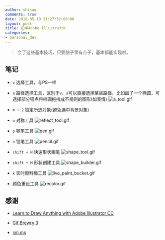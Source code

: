 ```yaml
---
author: shisaq
comments: true
date: 2018-05-10 21:27:32+00:00
layout: post
title: 初学Adobe Illustrator
categories:
- personal_dev
---
```


> 会了这些基本技巧，只要脑子里有点子，基本都能实现啦。

## 笔记

* `v` 选择工具，与PS一样

* `a` 路径选择工具，区别于`v`，`a`可以直接选择某些路径，比如画了一个椭圆，可选择部分锚点将椭圆拖拽成不规则的图形(如表情)
![a_tool.gif](https://i.loli.net/2018/05/11/5af502c4eb7b6.gif)

* `⌘ + 2` 锁定所选对象(避免选中背景对象)

* `o` 对称工具
![reflect_tool.gif](https://i.loli.net/2018/05/11/5af50316dc055.gif)

* `p` 钢笔工具
![pen.gif](https://i.loli.net/2018/05/11/5af5031750484.gif)

* `n` 铅笔工具
![pencil.gif](https://i.loli.net/2018/05/11/5af50318bac85.gif)

* `shift + N` 快速形状画笔
![shape_tool.gif](https://i.loli.net/2018/05/11/5af50317e2c59.gif)

* `shift + M` 形状创建工具
![shape_builder.gif](https://i.loli.net/2018/05/11/5af50317a4cc2.gif)

* `k` 实时颜料桶工具
![live_paint_bucket.gif](https://i.loli.net/2018/05/11/5af5031752065.gif)

* 颜色重设工具
![recolor.gif](https://i.loli.net/2018/05/11/5af50319f23c3.gif)

## 感谢

* [Learn to Draw Anything with Adobe Illustrator CC](https://www.youtube.com/watch?v=RbbQl2sU-ag)

* [Gif Brewry 3](http://gifbrewery.com/)

* [sm.ms](https://sm.ms/)
